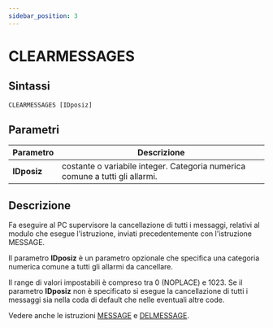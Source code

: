 ```yaml
---
sidebar_position: 3
---
```


# CLEARMESSAGES

## Sintassi

  ```
CLEARMESSAGES [IDposiz] 
  ```

## Parametri
|Parametro                 | Descrizione                                                                   |                
|--------------------------|-------------------------------------------------------------------------------|
| **IDposiz**              | costante o variabile integer. Categoria numerica comune a tutti gli allarmi.  |

## Descrizione
Fa eseguire al PC supervisore la cancellazione di tutti i messaggi, relativi al modulo che esegue l'istruzione, inviati precedentemente con l'istruzione MESSAGE. 

Il parametro **IDposiz** è un parametro opzionale che specifica una categoria numerica comune a tutti gli allarmi da cancellare. 

Il range di valori impostabili è compreso tra 0 (NOPLACE) e 1023. Se il parametro **IDposiz** non è specificato si esegue la cancellazione di tutti i messaggi sia nella coda di default che nelle eventuali altre code. 

Vedere anche le istruzioni [MESSAGE](MESSAGE.md) e [DELMESSAGE](DELMESSAGE.md).
